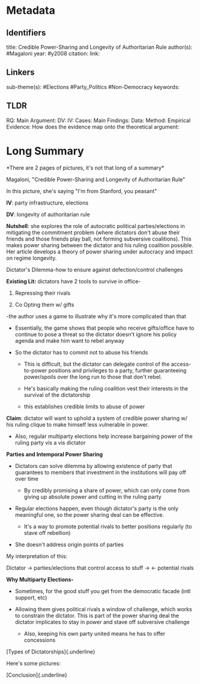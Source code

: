 # Metadata
## Identifiers
title: Credible Power-Sharing and Longevity of Authoritarian Rule
author(s): #Magaloni
year: #y2008
citation:
link:

## Linkers

sub-theme(s): #Elections #Party_Politics #Non-Democracy 
keywords:

## TLDR

RQ:
Main Argument:
DV:
IV:
Cases:
Main Findings:
Data:
Method:
Empirical Evidence: 
How does the evidence map onto the theoretical argument: 

# Long Summary


\*There are 2 pages of pictures, it's not that long of a summary\*

Magaloni, "Credible Power-Sharing and Longevity of Authoritarian Rule"

In this picture, she's saying "I'm from Stanford, you peasant"

**IV**: party infrastructure, elections

**DV**: longevity of authoritarian rule

**Nutshell**: she explores the role of autocratic political
parties/elections in mitigating the commitment problem (where dictators
don't abuse their friends and those friends play ball, not forming
subversive coalitions). This makes power sharing between the dictator
and his ruling coalition possible. Her article develops a theory of
power sharing under autocracy and impact on regime longevity.

Dictator's Dilemma-how to ensure against defection/control challenges

**Existing Lit:** dictators have 2 tools to survive in office-

1.  Repressing their rivals

2.  Co Opting them w/ gifts

-the author uses a game to illustrate why it's more complicated than
that

-   Essentially, the game shows that people who receive gifts/office
    have to continue to pose a threat so the dictator doesn't ignore his
    policy agenda and make him want to rebel anyway

-   So the dictator has to commit not to abuse his friends

    -   This is difficult, but the dictator can delegate control of the
        access-to-power positions and privileges to a party, further
        guaranteeing power/spoils over the long run to those that don't
        rebel.

    -   He's basically making the ruling coalition vest their interests
        in the survival of the dictatorship

    -   this establishes credible limits to abuse of power

**Claim**: dictator will want to uphold a system of credible power
sharing w/ his ruling clique to make himself less vulnerable in power.

-   Also, regular multiparty elections help increase bargaining power of
    the ruling party vis a vis dictator

**Parties and Intemporal Power Sharing**

-   Dictators can solve dilemma by allowing existence of party that
    guarantees to members that investment in the institutions will pay
    off over time

    -   By credibly promising a share of power, which can only come from
        giving up absolute power and cutting in the ruling party

-   Regular elections happen, even though dictator's party is the only
    meaningful one, so the power sharing deal can be effective.

    -   It's a way to promote potential rivals to better positions
        regularly (to stave off rebellion)

-   She doesn't address origin points of parties

My interpretation of this:

Dictator -\> parties/elections that control access to stuff -\> \<-
potential rivals

**Why Multiparty Elections-**

-   Sometimes, for the good stuff you get from the democratic facade
    (intl support, etc)

-   Allowing them gives political rivals a window of challenge, which
    works to constrain the dictator. This is part of the power sharing
    deal the dictator implicates to stay in power and stave off
    subversive challenge

    -   Also, keeping his own party united means he has to offer
        concessions

[Types of Dictatorships]{.underline}

Here's some pictures:

[Conclusion]{.underline}

